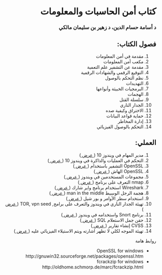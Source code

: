 <div dir="rtl">
  <h1> كتاب أمن الحاسبات والمعلومات </h1>
  <h3>
  د أسامة حسام الدين، د زهير بن سليمان مالكي  
</h3>
  <h2> فصول الكتاب:</h2>
  <ol>
    <li> مقدمة في أمن المعلومات</li>
    <li> مكعب أمن المعلومات</li>
    <li> مقدمة عن التشفير علم التعمية</li>
    <li> التوقيع الرقمي والشهادات الرقمية</li>
    <li> نظم التحكم بالوصول</li>
    <li> التهديدات</li> 
    <li> البرمجيات الخبيثة وأنواعها</li>
    <li>الهجمات </li>
    <li> سلسلة القتل</li>
    <li> الجدار الناري</li>
    <li> الاختراق وكيفية صده</li>
    <li> حماية قواعد البيانات</li>
    <li> إدارة المخاطر</li>
    <li> التحكم بالوصول الفيزيائي</li>
  </ol>
   <h2> العملي:</h2>
   <ol>
     <li> مدير المهام في ويندوز 10 (<a href="./Labs/chapter1%20Lab%20-%20Windows%20Task%20Manager.pdf"> عرض </a>) </li>
    <li> التحكم في العمليات والذاكرة في ويندوز 10 (<a href="--"> عرض </a>) </li>
    <li> OpenSSL التشفير باستخدام (<a href="--"> عرض </a>) </li>
    <li> OpenSSL الهاش  (<a href="--"> عرض </a>) </li>
    <li> مجموعات المستخدمين في ويندوز  (<a href="--"> عرض </a>) </li>
    <li> nmap التعرف على برنامج   (<a href="--"> عرض </a>) </li> 
    <li> Wireshark استخدام برنامج واير شارك (<a href="--"> عرض </a>) </li>
    <li> هجمة الرجل الوسيط man in the middle  (<a href="--"> عرض </a>) </li>
    <li>  استخدام سطر الأوامر و بور شيل (<a href="--"> عرض </a>) </li>
    <li> تهيئة الجدار الناري في ويندوز والتعرف على برامج, TOR, vpn seed (<a href="--"> عرض </a>) </li>
    <li> برنامج Snort واستخدامه في ويندوز (<a href="--"> عرض </a>) </li>
    <li> حقن جمل الاستعلام SQL  (<a href="--"> عرض </a>) </li>
    <li> CVSS إنشاء تقارير (<a href="--"> عرض </a>) </li>
    <li> تهيئة الموجه لكلي لا تظهر اشارته ويتم الاستيلاء الفيزيائي عليه  (<a href="--"> عرض </a>) </li>
  </ol>
  
  روابط هامة

 <ul> 
  <li>
OpenSSL for windows <br>
    http://gnuwin32.sourceforge.net/packages/openssl.htm </li>
<li>
fcrackzip for windows <br>
  http://oldhome.schmorp.de/marc/fcrackzip.html </li>
   
 </ul>

</div>
